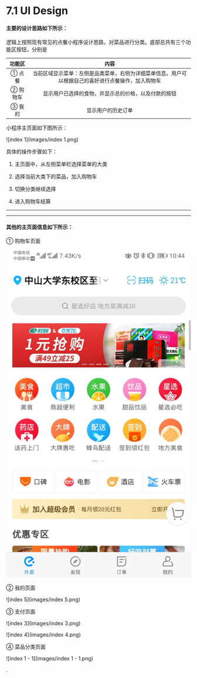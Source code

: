 # 7.1 UI Design

#### 主要的设计思路如下所示：

逻辑上按照现有常见的点餐小程序设计思路，对菜品进行分类。底部总共有三个功能区按钮，分别是

| **功能区** |                             内容                             |
| :--------: | :----------------------------------------------------------: |
|   ① 点餐   | 当前区域显示菜单：左侧是品类菜单，右侧为详细菜单信息。用户可以根据自己的喜好进行点餐操作，加入购物车 |
|  ② 购物车  |     显示用户已选择的食物，并显示总的价格，以及付款的按钮     |
|   ③ 我的   |                      显示用户的历史订单                      |

小程序主页面如下图所示：

![index 1](images/index 1.png)



具体的操作步骤如下：

1. 主页面中，从左侧菜单栏选择菜单的大类

2. 选择当前大类下的菜品，加入购物车

3. 切换分类继续选择

4. 进入购物车结算

------

------

#### 其他的主页面信息如下所示：

① 购物车页面

![index 2](images/elema.jpg)



② 我的页面

![index 5](images/index 5.png)



③ 支付页面

![index 3](images/index 3.png)



![index 4](images/index 4.png)



④ 菜品分类页面

![index 1 - 1](images/index 1 - 1.png)






.





